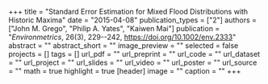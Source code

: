 +++
title = "Standard Error Estimation for Mixed Flood Distributions with Historic Maxima"
date = "2015-04-08"
publication_types = ["2"]
authors = ["John M. Grego", "Philip A. Yates", "Kaiwen Mai"]
publication = "_Environmetrics_, 26(3), 229--242, https://doi.org/10.1002/env.2333"
abstract = ""
abstract_short = ""
image_preview = ""
selected = false
projects = []
tags = []
url_pdf = ""
url_preprint = ""
url_code = ""
url_dataset = ""
url_project = ""
url_slides = ""
url_video = ""
url_poster = ""
url_source = ""
math = true
highlight = true
[header]
image = ""
caption = ""
+++
